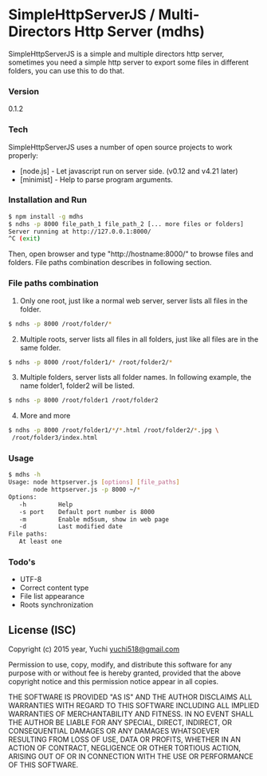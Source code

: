 # SimpleHttpServerJS / Multi-Directors Http Server (mdhs)

SimpleHttpServerJS is a simple and multiple directors http server, sometimes you need a simple http server to export some files in different folders, you can use this to do that.

### Version
0.1.2

### Tech

SimpleHttpServerJS uses a number of open source projects to work properly:

* [node.js] - Let javascript run on server side. (v0.12 and v4.21 later)
* [minimist] - Help to parse program arguments.

### Installation and Run

```sh
$ npm install -g mdhs
$ ndhs -p 8000 file_path_1 file_path_2 [... more files or folders]
Server running at http://127.0.0.1:8000/
^C (exit)
```

Then, open browser and type "http://hostname:8000/" to browse files and folders.
File paths combination describes in following section.

### File paths combination

1. Only one root, just like a normal web server, server lists
all files in the folder.
```sh
$ ndhs -p 8000 /root/folder/*
```

2. Multiple roots, server lists all files in all folders,
just like all files are in the same folder.
```sh
$ ndhs -p 8000 /root/folder1/* /root/folder2/*
```

3. Multiple folders, server lists all folder names.
In following example, the name folder1, folder2 will be listed.
```sh
$ ndhs -p 8000 /root/folder1 /root/folder2
```

4. More and more
```sh
$ ndhs -p 8000 /root/folder1/*/*.html /root/folder2/*.jpg \
 /root/folder3/index.html
```

### Usage
```sh
$ mdhs -h
Usage: node httpserver.js [options] [file_paths]
       node httpserver.js -p 8000 ~/*
Options:
   -h         Help
   -s port    Default port number is 8000
   -m         Enable md5sum, show in web page
   -d         Last modified date
File paths:
   At least one
```

### Todo's

* UTF-8
* Correct content type
* File list appearance
* Roots synchronization

License (ISC)
---

Copyright (c) 2015 year, Yuchi <yuchi518@gmail.com>

Permission to use, copy, modify, and distribute this software for any
purpose with or without fee is hereby granted, provided that the above
copyright notice and this permission notice appear in all copies.

THE SOFTWARE IS PROVIDED "AS IS" AND THE AUTHOR DISCLAIMS ALL WARRANTIES
WITH REGARD TO THIS SOFTWARE INCLUDING ALL IMPLIED WARRANTIES OF
MERCHANTABILITY AND FITNESS. IN NO EVENT SHALL THE AUTHOR BE LIABLE FOR
ANY SPECIAL, DIRECT, INDIRECT, OR CONSEQUENTIAL DAMAGES OR ANY DAMAGES
WHATSOEVER RESULTING FROM LOSS OF USE, DATA OR PROFITS, WHETHER IN AN
ACTION OF CONTRACT, NEGLIGENCE OR OTHER TORTIOUS ACTION, ARISING OUT OF
OR IN CONNECTION WITH THE USE OR PERFORMANCE OF THIS SOFTWARE.


